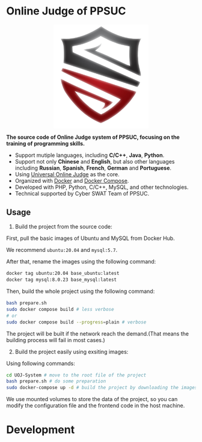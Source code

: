 # Online Judge of PPSUC

<p align="center">
  <img src="./CyberSwat.png" alt="CyberSwat" style="display: block; margin: auto; width: 50%;">
</p>


**The source code of Online Judge system of PPSUC, focusing on the training of programming skills.**

- Support mutiple languages, including **C/C++**, **Java**, **Python**.
- Support not only **Chinese** and **English**, but also other languages including **Russian**, **Spanish**, **French**, **German** and **Portuguese**.
- Using [Universal Online Judge](https://universaloj.github.io/) as the core.
- Organized with [Docker](https://www.docker.com/) and [Docker Compose](https://docs.docker.com/compose/).
- Developed with PHP, Python, C/C++, MySQL, and other technologies.
- Technical supported by Cyber SWAT Team of PPSUC.

## Usage

1. Build the project from the source code:

First, pull the basic images of Ubuntu and MySQL from Docker Hub.

We recommend ``ubuntu:20.04`` and ``mysql:5.7``.

After that, rename the images using the following command:

```bash
docker tag ubuntu:20.04 base_ubuntu:latest
docker tag mysql:8.0.23 base_mysql:latest
```

Then, build the whole project using the following command:

```bash
bash prepare.sh
sudo docker compose build # less verbose
# or
sudo docker compose build --progress=plain # verbose
```

The project will be built if the network reach the demand.(That means the building process will fail in most cases.)

2. Build the project easily using exsiting images:

Using following commands:

```bash
cd UOJ-System # move to the root file of the project
bash prepare.sh # do some preparation
sudo docker-compose up -d # build the project by downloading the images from Docker Hub
```

We use mounted volumes to store the data of the project, so you can modify the configuration file and the frontend code in the host machine.

# Development

